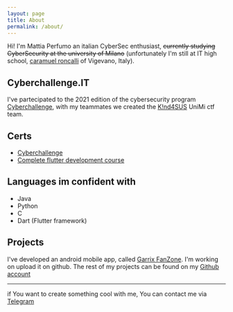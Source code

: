 ```yaml
---
layout: page
title: About
permalink: /about/
---
```

Hi! I'm Mattia Perfumo an italian CyberSec enthusiast, ~~currently studying CyberSecurity at the university of Milano~~ (unfortunately I'm still at  IT high school,
[caramuel roncalli](https://www.caramuelroncalli.it) of Vigevano, Italy).
## Cyberchallenge.IT
I've partecipated to the 2021 edition of the cybersecurity program [Cyberchallenge](https://www.cyberchallenge.it), with my teammates we created the [K!nd4SUS](https://www.k1nd4sus.tk) UniMi ctf team.
## Certs
- [Cyberchallenge](/assets/cyberchallengeit_2021_certificato_gara_locale.pdf)
- [Complete flutter development course](/assets/certificate-of-completion-for-the-complete-flutter-development-bootcamp-using-dart.pdf)

## Languages im confident with
- Java
- Python
- C
- Dart (Flutter framework)

## Projects
I've developed an android mobile app, called [Garrix FanZone](https://play.google.com/store/apps/details?id=com.grxfanzone). I'm working on upload it on github.
The rest of my projects can be found on my [Github account](https://www.github.com/mperf)

---

if You want to create something cool with me, You can contact me via [Telegram](https://t.me/Perf21)